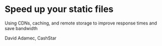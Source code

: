 # Speed up your static files

Using CDNs, caching, and remote storage to improve response times and save bandwidth

David Adamec, CashStar